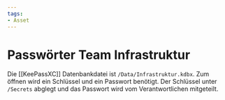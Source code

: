 ```yaml
---
tags:
- Asset
---
```

# Passwörter Team Infrastruktur

Die [[KeePassXC]] Datenbankdatei ist `/Data/Infrastruktur.kdbx`. Zum öffnen wird ein Schlüssel und ein Passwort benötigt. Der Schlüssel unter `/Secrets` abglegt und das Passwort wird vom Verantwortlichen mitgeteilt.
